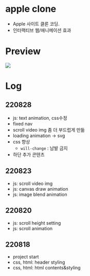 # apple clone
- Apple 사이트 클론 코딩.
- 인터랙티브 웹/애니메이션 효과


# Preview
<img src="https://user-images.githubusercontent.com/97646713/210236666-502a6616-6b9d-4a6a-a764-091d9210d4f3.jpg">

# Log

## 220828

- js: text animation, css수정
- fixed nav
- scroll video img 좀 더 부드럽게 만듦
- loading animation -> svg
- css 향상
  - `will-change` : 남발 금지
- 하단 추가 콘텐츠

## 220823

- js: scroll video img
- js: canvas draw animation
- js: image blend animation

## 220820

- js: scroll height setting
- js: scroll animation

## 220818

- project start
- css, html: header styling
- css, html: html contents&styling
